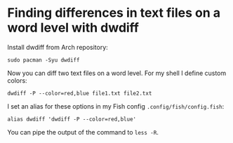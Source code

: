 # Finding differences in text files on a word level with dwdiff

Install dwdiff from Arch repository:
```
sudo pacman -Syu dwdiff
```

Now you can diff two text files on a word level. For my shell I define custom colors:
```
dwdiff -P --color=red,blue file1.txt file2.txt
```

I set an alias for these options in my Fish config `.config/fish/config.fish`:
```
alias dwdiff 'dwdiff -P --color=red,blue'
```

You can pipe the output of the command to `less -R`.

